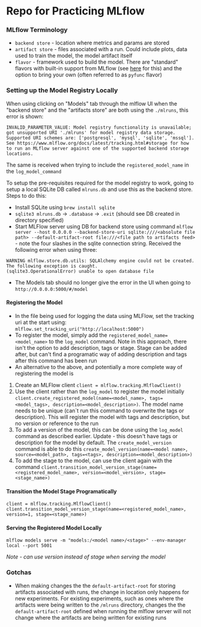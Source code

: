 # Repo for Practicing MLflow


### MLflow Terminology

- `backend store` - location where metrics and params are stored
- `artifact store` - files associated with a run. Could include plots, data used to train the model, the model artifact itself
- `flavor` - framework used to build the model. There are "standard" flavors with built-in support from MLflow (see [here](https://www.mlflow.org/docs/latest/models.html#built-in-model-flavors) for this) and the option to bring your own (often referred to as `pyfunc` flavor) 


### Setting up the Model Registry Locally

When using clicking on "Models" tab through the mlflow UI when the "backend store" and the "artifacts store" are both using the `./mlruns`, this error is shown: 

```INVALID_PARAMETER_VALUE: Model registry functionality is unavailable; got unsupported URI './mlruns' for model registry data storage. Supported URI schemes are: ['postgresql', 'mysql', 'sqlite', 'mssql']. See https://www.mlflow.org/docs/latest/tracking.html#storage for how to run an MLflow server against one of the supported backend storage locations.``` 

The same is received when trying to include the `registered_model_name` in the `log_model_command`

To setup the pre-requisites required for the model registry to work, going to setup a local SQLite DB called `mlruns.db` and use this as the backend store. Steps to do this:

- Install SQLite using `brew install sqlite`
- `sqlite3 mlruns.db` -> `.database` -> `.exit` (should see DB created in directory specified)
- Start MLFlow server using DB for backend store using command `mlflow server --host 0.0.0.0 --backend-store-uri sqlite:////<absolute file path> --default-artifact-root file:///<file path to artifacts feed>` - note the four slashes in the sqlite connection string. Received the following error when using three:
``` 
WARNING mlflow.store.db.utils: SQLAlchemy engine could not be created. The following exception is caught.
(sqlite3.OperationalError) unable to open database file
```
- The Models tab should no longer give the error in the UI when going to `http://0.0.0.0:5000/#/model`

#### Registering the Model
- In the file being used for logging the data using MLFlow, set the tracking uri at the start using:
`mlflow.set_tracking_uri("http://localhost:5000")`
- To register the model, simply add the `registered_model_name=<model_name>` to the `log_model` command. Note in this approach, there isn't the option to add description, tags or stage. Stage can be added after, but can't find a programatic way of adding description and tags after this command has been run
- An alternative to the above, and potentially a more complete way of registering the model is 
1. Create an MLFlow client `client = mlflow.tracking.MlflowClient()`
2. Use the client rather than the `log_model` to register the model initially `client.create_registered_model(name=<model_name>, tags=<model_tags>, description=<model_description>)`. The model name needs to be unique (can`t run this command to overwrite the tags or description). This will register the model with tags and description, but no version or reference to the run
3. To add a version of the model, this can be done using the `log_model` command as described earlier. Update - this doesn't have tags or description for the model by default. The `create_model_version` command is able to do this `create_model_version(name=<model name>, source=<model_path>, tags=<tags>, description=<model_description>)`
4. To add the stage to the model, can use the client again with the command `client.transition_model_version_stage(name=<registered_model_name>, version=<model_version>, stage=<stage_name>)`

#### Transition the Model Stage Programatically
```
client = mlflow.tracking.MlflowClient()
client.transition_model_version_stage(name=<registered_model_name>, version=1, stage=<stage_name>)
```

#### Serving the Registered Model Locally
`mlflow models serve -m "models:/<model name>/<stage>" --env-manager local --port 5001`

*Note - can use version instead of stage when serving the model*

### Gotchas
- When making changes the the `default-artifact-root` for storing artifacts associated with runs, the change in location only happens for new experiments. For existing experiments, such as ones where the artifacts were being written to the `/mlruns` directory, changes the the `default-artifact-root` defined when running the mlflow server will not change where the artifacts are being written for existing runs

